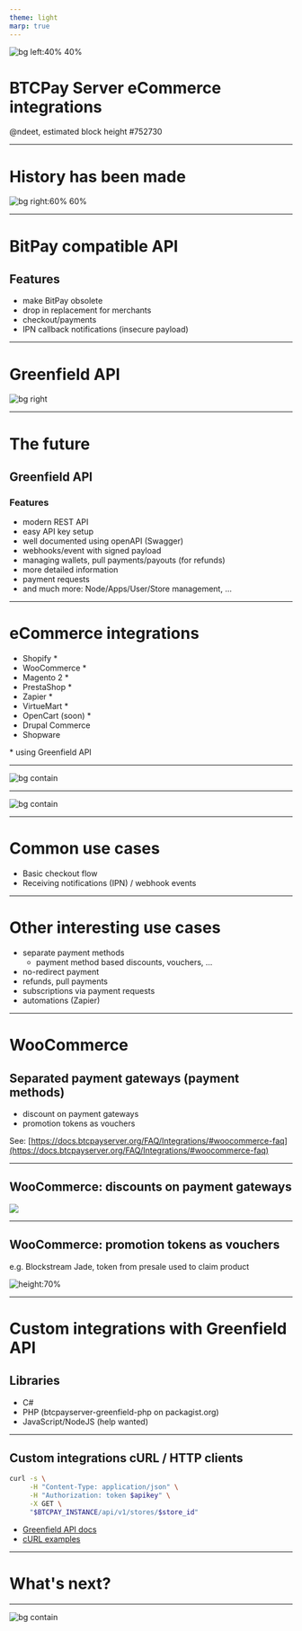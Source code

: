 ```yaml
---
theme: light
marp: true
---
```


![bg left:40% 40%](./media/btcpay-logo.svg)

# BTCPay Server eCommerce integrations



@ndeet, estimated block height #752730

---

# History has been made

![bg right:60% 60%](./ecommerce-integrations/btcpay-birth-emperor.png)

---

# BitPay compatible API

## Features
* make BitPay obsolete
* drop in replacement for merchants
* checkout/payments
* IPN callback notifications (insecure payload)

---

# Greenfield API

![bg right](./ecommerce-integrations/mind-blown.gif)

---

# The future
## Greenfield API

### Features
* modern REST API
* easy API key setup
* well documented using openAPI (Swagger)
* webhooks/event with signed payload
* managing wallets, pull payments/payouts (for refunds)
* more detailed information
* payment requests
* and much more: Node/Apps/User/Store management, ...


---

# eCommerce integrations

- Shopify *
- WooCommerce *
- Magento 2 *
- PrestaShop *
- Zapier *
- VirtueMart *
- OpenCart (soon) *
- Drupal Commerce
- Shopware

\* using Greenfield API

---

![bg contain](./ecommerce-integrations/shopify_checkout_1.png)

---

![bg contain](./ecommerce-integrations/shopify_checkout_2.png)

---

# Common use cases

* Basic checkout flow
* Receiving notifications (IPN) / webhook events

---

# Other interesting use cases

* separate payment methods
  - payment method based discounts, vouchers, ...
* no-redirect payment
* refunds, pull payments
* subscriptions via payment requests
* automations (Zapier)

---

# WooCommerce

## Separated payment gateways (payment methods)

- discount on payment gateways
- promotion tokens as vouchers

See: [https://docs.btcpayserver.org/FAQ/Integrations/#woocommerce-faq](https://docs.btcpayserver.org/FAQ/Integrations/#woocommerce-faq)

---

## WooCommerce: discounts on payment gateways

![](./ecommerce-integrations/payment_method_discount.png)

---

## WooCommerce: promotion tokens as vouchers

e.g. Blockstream Jade, token from presale used to claim product

![height:70%](./ecommerce-integrations/woocommerce_at_limit-payment-methods-rules.png)

---

# Custom integrations with Greenfield API


## Libraries
- C#
- PHP (btcpayserver-greenfield-php on packagist.org)
- JavaScript/NodeJS (help wanted)

---

## Custom integrations cURL / HTTP clients


```bash
curl -s \
     -H "Content-Type: application/json" \
     -H "Authorization: token $apikey" \
     -X GET \
     "$BTCPAY_INSTANCE/api/v1/stores/$store_id"
```

- [Greenfield API docs](https://docs.btcpayserver.org/API/Greenfield/v1)
- [cURL examples](https://docs.btcpayserver.org/Development/GreenFieldExample/)

---

# What's next?

---

![bg contain](./media/supporters-light.png)
